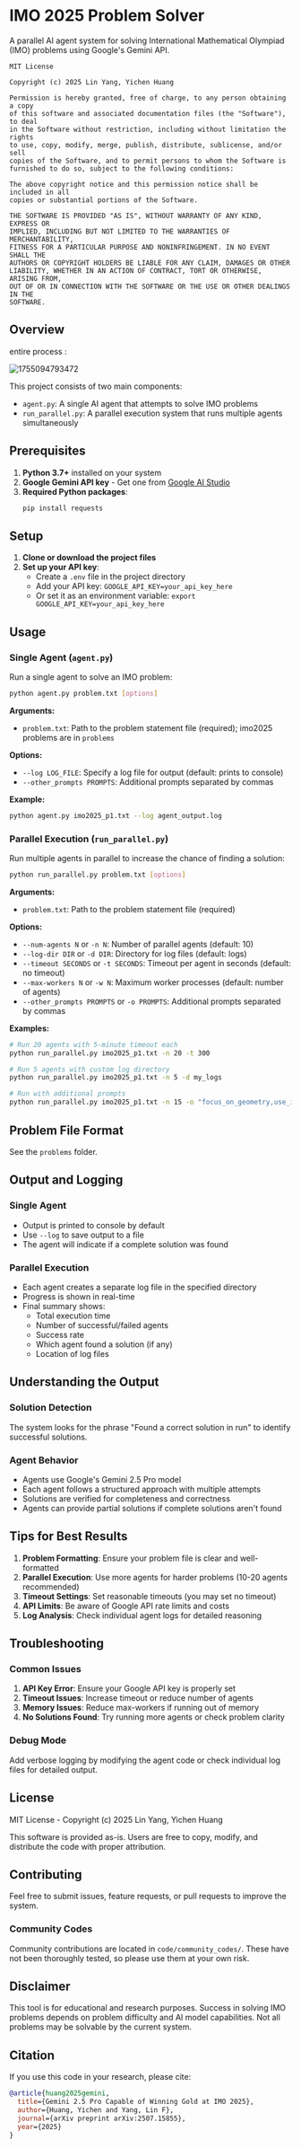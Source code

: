 # IMO 2025 Problem Solver

A parallel AI agent system for solving International Mathematical Olympiad (IMO) problems using Google's Gemini API.

```
MIT License

Copyright (c) 2025 Lin Yang, Yichen Huang

Permission is hereby granted, free of charge, to any person obtaining a copy
of this software and associated documentation files (the "Software"), to deal
in the Software without restriction, including without limitation the rights
to use, copy, modify, merge, publish, distribute, sublicense, and/or sell
copies of the Software, and to permit persons to whom the Software is
furnished to do so, subject to the following conditions:

The above copyright notice and this permission notice shall be included in all
copies or substantial portions of the Software.

THE SOFTWARE IS PROVIDED "AS IS", WITHOUT WARRANTY OF ANY KIND, EXPRESS OR
IMPLIED, INCLUDING BUT NOT LIMITED TO THE WARRANTIES OF MERCHANTABILITY,
FITNESS FOR A PARTICULAR PURPOSE AND NONINFRINGEMENT. IN NO EVENT SHALL THE
AUTHORS OR COPYRIGHT HOLDERS BE LIABLE FOR ANY CLAIM, DAMAGES OR OTHER
LIABILITY, WHETHER IN AN ACTION OF CONTRACT, TORT OR OTHERWISE, ARISING FROM,
OUT OF OR IN CONNECTION WITH THE SOFTWARE OR THE USE OR OTHER DEALINGS IN THE
SOFTWARE.
```

## Overview

entire process :

![1755094793472](image/README/1755094793472.png)

This project consists of two main components:

- `agent.py`: A single AI agent that attempts to solve IMO problems
- `run_parallel.py`: A parallel execution system that runs multiple agents simultaneously

## Prerequisites

1. **Python 3.7+** installed on your system
2. **Google Gemini API key** - Get one from [Google AI Studio](https://aistudio.google.com/app/apikey)
3. **Required Python packages**:
   ```bash
   pip install requests
   ```

## Setup

1. **Clone or download the project files**
2. **Set up your API key**:
   - Create a `.env` file in the project directory
   - Add your API key: `GOOGLE_API_KEY=your_api_key_here`
   - Or set it as an environment variable: `export GOOGLE_API_KEY=your_api_key_here`

## Usage

### Single Agent (`agent.py`)

Run a single agent to solve an IMO problem:

```bash
python agent.py problem.txt [options]
```

**Arguments:**

- `problem.txt`: Path to the problem statement file (required); imo2025 problems are in `problems`

**Options:**

- `--log LOG_FILE`: Specify a log file for output (default: prints to console)
- `--other_prompts PROMPTS`: Additional prompts separated by commas

**Example:**

```bash
python agent.py imo2025_p1.txt --log agent_output.log
```

### Parallel Execution (`run_parallel.py`)

Run multiple agents in parallel to increase the chance of finding a solution:

```bash
python run_parallel.py problem.txt [options]
```

**Arguments:**

- `problem.txt`: Path to the problem statement file (required)

**Options:**

- `--num-agents N` or `-n N`: Number of parallel agents (default: 10)
- `--log-dir DIR` or `-d DIR`: Directory for log files (default: logs)
- `--timeout SECONDS` or `-t SECONDS`: Timeout per agent in seconds (default: no timeout)
- `--max-workers N` or `-w N`: Maximum worker processes (default: number of agents)
- `--other_prompts PROMPTS` or `-o PROMPTS`: Additional prompts separated by commas

**Examples:**

```bash
# Run 20 agents with 5-minute timeout each
python run_parallel.py imo2025_p1.txt -n 20 -t 300

# Run 5 agents with custom log directory
python run_parallel.py imo2025_p1.txt -n 5 -d my_logs

# Run with additional prompts
python run_parallel.py imo2025_p1.txt -n 15 -o "focus_on_geometry,use_induction"
```

## Problem File Format

See the `problems` folder.

## Output and Logging

### Single Agent

- Output is printed to console by default
- Use `--log` to save output to a file
- The agent will indicate if a complete solution was found

### Parallel Execution

- Each agent creates a separate log file in the specified directory
- Progress is shown in real-time
- Final summary shows:
  - Total execution time
  - Number of successful/failed agents
  - Success rate
  - Which agent found a solution (if any)
  - Location of log files

## Understanding the Output

### Solution Detection

The system looks for the phrase "Found a correct solution in run" to identify successful solutions.

### Agent Behavior

- Agents use Google's Gemini 2.5 Pro model
- Each agent follows a structured approach with multiple attempts
- Solutions are verified for completeness and correctness
- Agents can provide partial solutions if complete solutions aren't found

## Tips for Best Results

1. **Problem Formatting**: Ensure your problem file is clear and well-formatted
2. **Parallel Execution**: Use more agents for harder problems (10-20 agents recommended)
3. **Timeout Settings**: Set reasonable timeouts (you may set no timeout)
4. **API Limits**: Be aware of Google API rate limits and costs
5. **Log Analysis**: Check individual agent logs for detailed reasoning

## Troubleshooting

### Common Issues

1. **API Key Error**: Ensure your Google API key is properly set
2. **Timeout Issues**: Increase timeout or reduce number of agents
3. **Memory Issues**: Reduce max-workers if running out of memory
4. **No Solutions Found**: Try running more agents or check problem clarity

### Debug Mode

Add verbose logging by modifying the agent code or check individual log files for detailed output.

## License

MIT License - Copyright (c) 2025 Lin Yang, Yichen Huang

This software is provided as-is. Users are free to copy, modify, and distribute the code with proper attribution.

## Contributing

Feel free to submit issues, feature requests, or pull requests to improve the system.

### Community Codes

Community contributions are located in `code/community_codes/`. These have not been thoroughly tested, so please use them at your own risk.

## Disclaimer

This tool is for educational and research purposes. Success in solving IMO problems depends on problem difficulty and AI model capabilities. Not all problems may be solvable by the current system.

## Citation

If you use this code in your research, please cite:

```bibtex
@article{huang2025gemini,
  title={Gemini 2.5 Pro Capable of Winning Gold at IMO 2025},
  author={Huang, Yichen and Yang, Lin F},
  journal={arXiv preprint arXiv:2507.15855},
  year={2025}
}
```
